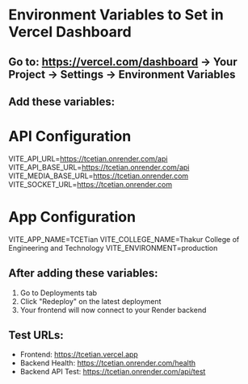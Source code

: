 # Environment Variables to Set in Vercel Dashboard

## Go to: https://vercel.com/dashboard → Your Project → Settings → Environment Variables

## Add these variables:

# API Configuration
VITE_API_URL=https://tcetian.onrender.com/api
VITE_API_BASE_URL=https://tcetian.onrender.com/api
VITE_MEDIA_BASE_URL=https://tcetian.onrender.com
VITE_SOCKET_URL=https://tcetian.onrender.com

# App Configuration
VITE_APP_NAME=TCETian
VITE_COLLEGE_NAME=Thakur College of Engineering and Technology
VITE_ENVIRONMENT=production

## After adding these variables:
1. Go to Deployments tab
2. Click "Redeploy" on the latest deployment
3. Your frontend will now connect to your Render backend

## Test URLs:
- Frontend: https://tcetian.vercel.app
- Backend Health: https://tcetian.onrender.com/health
- Backend API Test: https://tcetian.onrender.com/api/test
